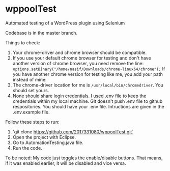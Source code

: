 # wppoolTest
Automated testing of a WordPress plugin using Selenium 

Codebase is in the master branch.

Things to check:
1. Your chrome-driver and chrome browser should be compatible.
2. If you use your default chrome browser for testing and don't have another version of chrome browser, you need remove the line:
`options.setBinary("/home/nasif/Downloads/chrome-linux64/chrome");`
If you have another chrome version for testing like me, you add your path instead of mine.
3. The chrome-driver location for me is `/usr/local/bin/chromedriver`. You should set yours.
4. None should share login credentials. I used .env file to keep the credentials within my local machine. Git doesn't push .env file to github respositories. You should have your .env file. Intructions are given in the .env.example file.

Follow these steps to run:
1. 'git clone https://github.com/2017331080/wppoolTest.git`
2. Open the project with Eclipse.
3. Go to AutomationTesting.java file.
4. Run the code.

To be noted:
My code just toggles the enable/disable buttons. That means, if it was enabled earlier, it will be disabled and vice versa.
